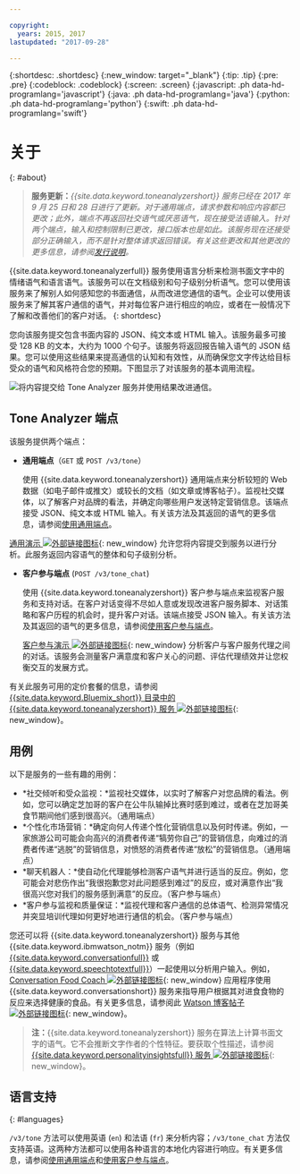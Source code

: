 ```yaml
---

copyright:
  years: 2015, 2017
lastupdated: "2017-09-28"

---
```


{:shortdesc: .shortdesc}
{:new_window: target="_blank"}
{:tip: .tip}
{:pre: .pre}
{:codeblock: .codeblock}
{:screen: .screen}
{:javascript: .ph data-hd-programlang='javascript'}
{:java: .ph data-hd-programlang='java'}
{:python: .ph data-hd-programlang='python'}
{:swift: .ph data-hd-programlang='swift'}

# 关于
{: #about}

> **服务更新：***{{site.data.keyword.toneanalyzershort}} 服务已经在 2017 年 9 月 25 日和 28 日进行了更新。对于通用端点，请求参数和响应内容都已更改；此外，端点不再返回社交语气或厌恶语气，现在接受法语输入。针对两个端点，输入和控制限制已更改，接口版本也是如此。该服务现在还接受部分正确输入，而不是针对整体请求返回错误。有关这些更改和其他更改的更多信息，请参阅[发行说明](/docs/services/tone-analyzer/release-notes.html)。*

{{site.data.keyword.toneanalyzerfull}} 服务使用语言分析来检测书面文字中的情绪语气和语言语气。该服务可以在文档级别和句子级别分析语气。您可以使用该服务来了解别人如何感知您的书面通信，从而改进您通信的语气。企业可以使用该服务来了解其客户通信的语气，并对每位客户进行相应的响应，或者在一般情况下了解和改善他们的客户对话。
{: shortdesc}

您向该服务提交包含书面内容的 JSON、纯文本或 HTML 输入。该服务最多可接受 128 KB 的文本，大约为 1000 个句子。该服务将返回报告输入语气的 JSON 结果。您可以使用这些结果来提高通信的认知和有效性，从而确保您文字传达给目标受众的语气和风格符合您的预期。下图显示了对该服务的基本调用流程。

![将内容提交给 Tone Analyzer 服务并使用结果改进通信。](images/tone-analyzer.png)

## Tone Analyzer 端点

该服务提供两个端点：

-   **通用端点**（`GET` 或 `POST /v3/tone`）

    使用 {{site.data.keyword.toneanalyzershort}} 通用端点来分析较短的 Web 数据（如电子邮件或推文）或较长的文档（如文章或博客帖子）。监视社交媒体，以了解客户对品牌的看法，并确定向哪些用户发送特定营销信息。该端点接受 JSON、纯文本或 HTML 输入。有关该方法及其返回的语气的更多信息，请参阅[使用通用端点](/docs/services/tone-analyzer/using-tone.html)。

[通用演示 ![外部链接图标](../../icons/launch-glyph.svg "外部链接图标")](https://tone-analyzer-demo.ng.bluemix.net/){: new_window} 允许您将内容提交到服务以进行分析。此服务返回内容语气的整体和句子级别分析。
-   **客户参与端点** (`POST /v3/tone_chat`)

    使用 {{site.data.keyword.toneanalyzershort}} 客户参与端点来监视客户服务和支持对话。在客户对话变得不尽如人意或发现改进客户服务脚本、对话策略和客户历程的机会时，提升客户对话。该端点接受 JSON 输入。有关该方法及其返回的语气的更多信息，请参阅[使用客户参与端点](/docs/services/tone-analyzer/using-tone-chat.html)。

    [客户参与演示 ![外部链接图标](../../icons/launch-glyph.svg "外部链接图标")](http://customer-engagement-analytics.mybluemix.net/){: new_window} 分析客户与客户服务代理之间的对话。该服务会测量客户满意度和客户关心的问题、评估代理绩效并让您权衡交互的发展方式。

有关此服务可用的定价套餐的信息，请参阅 [{{site.data.keyword.Bluemix_short}} 目录中的 {{site.data.keyword.toneanalyzershort}} 服务 ![外部链接图标](../../icons/launch-glyph.svg "外部链接图标")](https://console.ng.bluemix.net/catalog/services/tone-analyzer){: new_window}。

## 用例

以下是服务的一些有趣的用例：

-   *社交倾听和受众监视：*监视社交媒体，以实时了解客户对您品牌的看法。例如，您可以确定芝加哥的客户在公牛队输掉比赛时感到难过，或者在芝加哥美食节期间他们感到很高兴。（通用端点）
-   *个性化市场营销：*确定向何人传递个性化营销信息以及何时传递。例如，一家旅游公司可能会向高兴的消费者传递“犒劳你自己”的营销信息，向难过的消费者传递“逃脱”的营销信息，对愤怒的消费者传递“放松”的营销信息。（通用端点）
-   *聊天机器人：*使自动化代理能够检测客户语气并进行适当的反应。例如，您可能会对悲伤作出“我很抱歉您对此问题感到难过”的反应，或对满意作出“我很高兴您对我们的服务感到满意”的反应。（客户参与端点）
-   *客户参与监视和质量保证：*监视代理和客户通信的总体语气、检测异常情况并突显培训代理如何更好地进行通信的机会。（客户参与端点）

您还可以将 {{site.data.keyword.toneanalyzershort}} 服务与其他 {{site.data.keyword.ibmwatson_notm}} 服务（例如 [{{site.data.keyword.conversationfull}}](https://console.bluemix.net/docs/services/conversation/index.html) 或 [{{site.data.keyword.speechtotextfull}}](https://console.bluemix.net/docs/services/speech-to-text/index.html)）一起使用以分析用户输入。例如，[Conversation Food Coach ![外部链接图标](../../icons/launch-glyph.svg "外部链接图标")](https://food-coach.mybluemix.net/){: new_window} 应用程序使用 {{site.data.keyword.conversationshort}} 服务来指导用户根据其对进食食物的反应来选择健康的食品。有关更多信息，请参阅此 [Watson 博客帖子 ![外部链接图标](../../icons/launch-glyph.svg "外部链接图标")](https://developer.ibm.com/watson/blog/2016/10/17/creating-a-compassionate-conversational-agent-using-watson-tone-analyzer-and-watson-conversation-services/){: new_window}。

> **注：**{{site.data.keyword.toneanalyzershort}} 服务在算法上计算书面文字的语气。它不会推断文字作者的个性特征。要获取个性描述，请参阅 [{{site.data.keyword.personalityinsightsfull}} 服务 ![外部链接图标](../../icons/launch-glyph.svg "外部链接图标")](https://console.bluemix.net/docs/services/personality-insights/index.html){: new_window}。

## 语言支持
{: #languages}

`/v3/tone` 方法可以使用英语 (`en`) 和法语 (`fr`) 来分析内容；`/v3/tone_chat` 方法仅支持英语。这两种方法都可以使用各种语言的本地化内容进行响应。有关更多信息，请参阅[使用通用端点](/docs/services/tone-analyzer/using-tone.html)和[使用客户参与端点](/docs/services/tone-analyzer/using-tone-chat.html)。
